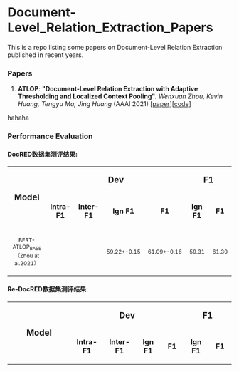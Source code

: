# Document-Level_Relation_Extraction_Papers
This is a repo listing some papers on Document-Level Relation Extraction published in recent years.

### Papers
1. **ATLOP**: **"Document-Level Relation Extraction with Adaptive Thresholding and Localized Context Pooling".**
*Wenxuan Zhou, Kevin Huang, Tengyu Ma, Jing Huang* (AAAI 2021)  \[[paper](https://arxiv.org/pdf/2010.11304.pdf)\]\[[code](https://github.com/wzhouad/ATLOP)\]

hahaha

### Performance Evaluation

<h4>DocRED数据集测评结果:</h4>
<table width=1000px>

 <tr>
  <td width=400 rowspan=2>
  <p align=center style='text-align:center'><b><span lang=EN-US style='font-size:14.0pt'>Model</span></b></p>
  </td>

  <td width=400 colspan=4>
  <p align=center style='text-align:center'><b><span lang=EN-US style='font-size:14.0pt'>Dev</span></b></p>
  </td>

  <td width=200 colspan=2>
  <p align=center style='text-align:center'><b><span lang=EN-US style='font-size:14.0pt'>F1</span></b></p>
  </td>
 </tr>

 <tr>
  <td width=100 >
  <p  align=center style='text-align:center'><b><span lang=EN-US>Intra-F1</span></b></p>
  </td>
  <td width=100>
  <p  align=center style='text-align:center'><b><span lang=EN-US>Inter-F1</span></b></p>
  </td>
  <td width=100>
  <p align=center style='text-align:center'><b><span lang=EN-US>lgn F1</span></b></p>
  </td>
  <td width=100>
  <p align=center style='text-align:center'><b><span lang=EN-US>F1</span></b></p>
  </td>
  <td width=100>
  <p align=center style='text-align:center'><b><span lang=EN-US>lgn F1</span></b></p>
  </td>
  <td width=100>
  <p align=center style='text-align:center'><b><span lang=EN-US>F1</span></b></p>
  </td>
 </tr>

  <tr>
  <td width=400 align=center style='text-align:center'>
  <p ><span lang=EN-US style='font-size:9.0pt'>BERT-ATLOP<sub>BASE</sub></span><span style='font-size:9.0pt'>（<span lang=EN-US>Zhou at al.2021</span>）</span></p>
  </td>
  <td width=100>
  <p align=center style='text-align:center'><span lang=EN-US></span></p>
  </td>
  <td width=100>
  <p align=center style='text-align:center'><span lang=EN-US></span></p>
  </td>
  <td width=100>
  <p align=center style='text-align:center'><span lang=EN-US style='font-size:9.0pt'>59.22+-0.15</span></p>
  </td>
  <td width=100>
  <p class=MsoNormal align=center style='text-align:center'><span lang=EN-US style='font-size:9.0pt'>61.09+-0.16</span></p>
  </td>
  <td width=100>
  <p align=center style='text-align:center'><span lang=EN-US style='font-size:9.0pt'>59.31</span></p>
  </td>
  <td width=100>
  <p align=center style='text-align:center'><span lang=EN-US style='font-size:9.0pt'>61.30</span></p>
  </td>
 </tr>

</table>

<h4>Re-DocRED数据集测评结果:</h4>
<table width=1000px>

 <tr>
  <td width=400 rowspan=2>
  <p align=center style='text-align:center'><b><span lang=EN-US style='font-size:14.0pt'>Model</span></b></p>
  </td>

  <td width=400 colspan=4>
  <p align=center style='text-align:center'><b><span lang=EN-US style='font-size:14.0pt'>Dev</span></b></p>
  </td>

  <td width=200 colspan=2>
  <p align=center style='text-align:center'><b><span lang=EN-US style='font-size:14.0pt'>F1</span></b></p>
  </td>
 </tr>

 <tr>
  <td width=100 >
  <p  align=center style='text-align:center'><b><span lang=EN-US>Intra-F1</span></b></p>
  </td>
  <td width=100>
  <p  align=center style='text-align:center'><b><span lang=EN-US>Inter-F1</span></b></p>
  </td>
  <td width=100>
  <p align=center style='text-align:center'><b><span lang=EN-US>lgn F1</span></b></p>
  </td>
  <td width=100>
  <p align=center style='text-align:center'><b><span lang=EN-US>F1</span></b></p>
  </td>
  <td width=100>
  <p align=center style='text-align:center'><b><span lang=EN-US>lgn F1</span></b></p>
  </td>
  <td width=100>
  <p align=center style='text-align:center'><b><span lang=EN-US>F1</span></b></p>
  </td>
 </tr>

</table>


